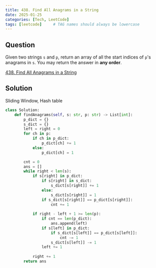 ```yaml
---
title: 438. Find All Anagrams in a String
date: 2025-01-25
categories: [Tech, LeetCode]
tags: [leetcode]     # TAG names should always be lowercase
---
```


## Question

Given two strings `s` and `p`, return an array of all the start indices of `p`'s anagrams in `s`. You may return the answer in **any order**.

[438. Find All Anagrams in a String](https://leetcode.com/problems/find-all-anagrams-in-a-string/description/)

## Solution

Sliding Window, Hash table

```python
class Solution:
    def findAnagrams(self, s: str, p: str) -> List[int]:
        p_dict = {}
        s_dict = {}
        left = right = 0
        for ch in p:
            if ch in p_dict:
                p_dict[ch] += 1
            else:
                p_dict[ch] = 1

        cnt = 0
        ans = []
        while right < len(s):
            if s[right] in p_dict:
                if s[right] in s_dict:
                    s_dict[s[right]] += 1
                else:
                    s_dict[s[right]] = 1
                if s_dict[s[right]] == p_dict[s[right]]:
                    cnt += 1
            
            if right - left + 1 >= len(p):
                if cnt == len(p_dict):
                    ans.append(left)
                if s[left] in p_dict:
                    if s_dict[s[left]] == p_dict[s[left]]:
                        cnt -= 1
                    s_dict[s[left]] -= 1
                left += 1
            
            right += 1
        return ans

```

